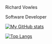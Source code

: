 Richard Vowles

Software Developer

[![My GitHub stats](https://github-readme-stats.vercel.app/api?username=rvowles)](https://github.com/anuraghazra/github-readme-stats)

[![Top Langs](https://github-readme-stats.vercel.app/api/top-langs/?username=rvowles&langs_count=8)](https://github.com/anuraghazra/github-readme-stats)
